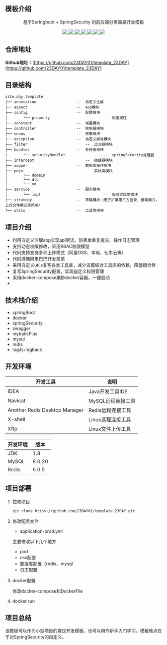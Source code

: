 
## 模板介绍
<p align=center>
   基于Springboot + SpringSecurity 的前后端分离简易开发模板
</p>


<p align="center">
   <a target="_blank" href="https://github.com/23DAY01/template_23DAY">
      <img src="https://img.shields.io/badge/JDK-1.8+-green.svg"/>
      <img src="https://img.shields.io/badge/springboot-2.7.4.RELEASE-green"/>
      <img src="https://img.shields.io/badge/mysql-8.0.20-green"/>
      <img src="https://img.shields.io/badge/knife4j-2.0.7-green"/>
      <img src="https://img.shields.io/badge/mybatis--plus-3.4.0-green"/>
      <img src="https://img.shields.io/badge/redis-6.0.5-green"/>
      <img src="https://img.shields.io/badge/springsecurity-2.7.4-green"/>
   </a>
</p>

## 仓库地址

**Github地址：**[https://github.com/23DAY01/template_23DAY](https://github.com/23DAY01/template_23DAY)

## 目录结构

```
site.day.template
├── annotation    			    --  自定义注解
├── aspect        			    --  aop模块
├── config        			    --  配置模块
│       └── property                        --  配置属性
├── constant      			    --  常量模块
├── controller    			    --  控制器模块
├── enums         			    --  枚举模块
├── exception     			    --  自定义异常模块
├── filter     			            --  过滤器模块
├── handler       			    --  处理器模块
│       └── securityHandler                 --  springSecurity处理器
├── intercept       			    --  拦截器模块
├── mapper       			    --  数据库操作模块
├── pojo       			            --  实体类模块
│       └── domain                 
│       └── dto                 
│       └── vo                 
├── service       			    --  服务模块
│       └── impl                            --  服务实现类模块
├── strategy      			    --  策略模块（用于扩展第三方登录，搜索模式，上传文件模式等策略）
└── utils         			    --  工具类模块
```

## 项目介绍

- 利用自定义注解aop实现api限流、防表单重复提交、操作日志管理
- 支持动态权限修改，采用RBAC权限模型
- 代码支持支持多种上传模式（阿里OSS、本地、七牛云等）
- 代码遵循阿里巴巴开发规范
- 采用自定义utils复写各类工具库，减少该模板对工具库的依赖，降低耦合性
- 复写SpringSecurity配置，实现自定义权限管理
- 采用docker-compose编排docker容器，一键启动
- 

## 技术栈介绍

- springBoot
- docker
- springSecurity
- swagger
- mybatisPlus
- mysql
- redis
- log4j+logback

## 开发环境

|开发工具|说明|
|-|-|
|IDEA|Java开发工具IDE|
|Navicat|MySQL远程连接工具|
|Another Redis Desktop Manager|Redis远程连接工具|
|X-shell|Linux远程连接工具|
|Xftp|Linux文件上传工具|

|开发环境|版本|
|-|-|
|JDK|1.8|
|MySQL|8.0.20|
|Redis|6.0.5|

## 项目部署

1. 拉取项目

   ```bash
   git clone https://github.com/23DAY01/template_23DAY.git
   ```

2. 修改配置文件

   - application-prod.yml

     

   主要修改以下几个地方

   - port
   - oss配置
   - 数据库配置（redis、mysql
   - 日志配置

3. docker配置

   修改docker-compose和DockerFile

4. docker run

## 项目总结

该模板可以作为小型项目的建议开发模板，也可以用作新手入门学习。模板难点在于对SpringSecurity的自定义。
